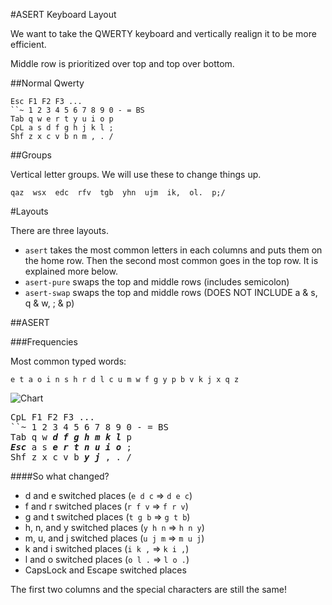 #ASERT Keyboard Layout

We want to take the QWERTY keyboard and vertically realign it to be more efficient.

Middle row is prioritized over top and top over bottom.

##Normal Qwerty

	Esc F1 F2 F3 ...
	``~ 1 2 3 4 5 6 7 8 9 0 - = BS
	Tab q w e r t y u i o p
	CpL a s d f g h j k l ;
	Shf z x c v b n m , . /

##Groups

Vertical letter groups. We will use these to change things up.

	qaz  wsx  edc  rfv  tgb  yhn  ujm  ik,  ol.  p;/

#Layouts

There are three layouts.

* `asert`		takes the most common letters in each columns and puts them on the home row. Then the second most common goes in the top row.
It is explained more below.
* `asert-pure`	swaps the top and middle rows (includes semicolon)
* `asert-swap`	swaps the top and middle rows (DOES NOT INCLUDE a & s, q & w, ; & p)

##ASERT

###Frequencies

Most common typed words:

	e t a o i n s h r d l c u m w f g y p b v k j x q z

![Chart](https://upload.wikimedia.org/wikipedia/commons/thumb/b/b0/English_letter_frequency_%28frequency%29.svg/640px-English_letter_frequency_%28frequency%29.svg.png)

<pre>
CpL F1 F2 F3 ...
``~ 1 2 3 4 5 6 7 8 9 0 - = BS
Tab q w <b><i>d</i></b> <b><i>f</i></b> <b><i>g</i></b> <b><i>h</i></b> <b><i>m</i></b> <b><i>k</i></b> <b><i>l</i></b> p
<b><i>Esc</i></b> a s <b><i>e</i></b> <b><i>r</i></b> <b><i>t</i></b> <b><i>n</i></b> <b><i>u</i></b> <b><i>i</i></b> <b><i>o</i></b> ;
Shf z x c v b <b><i>y</i></b> <b><i>j</i></b> , . /
</pre>

####So what changed?

* d and e		switched places (`e d c` => `d e c`)
* f and r		switched places (`r f v` => `f r v`)
* g and t		switched places (`t g b` => `g t b`)
* h, n, and y	switched places (`y h n` => `h n y`)
* m, u, and j	switched places (`u j m` => `m u j`)
* k and i		switched places (`i k ,` => `k i ,`)
* l and o		switched places (`o l .` => `l o .`)
* CapsLock and Escape	switched places

The first two columns and the special characters are still the same!
